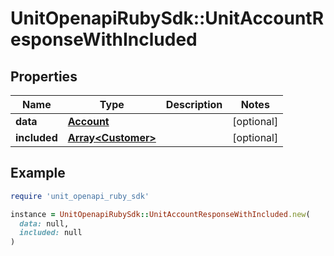 # UnitOpenapiRubySdk::UnitAccountResponseWithIncluded

## Properties

| Name | Type | Description | Notes |
| ---- | ---- | ----------- | ----- |
| **data** | [**Account**](Account.md) |  | [optional] |
| **included** | [**Array&lt;Customer&gt;**](Customer.md) |  | [optional] |

## Example

```ruby
require 'unit_openapi_ruby_sdk'

instance = UnitOpenapiRubySdk::UnitAccountResponseWithIncluded.new(
  data: null,
  included: null
)
```

